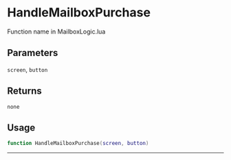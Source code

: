 # HandleMailboxPurchase
Function name in MailboxLogic.lua
## Parameters
`screen`, `button`
## Returns
`none`
## Usage
```lua
function HandleMailboxPurchase(screen, button)
```
---
